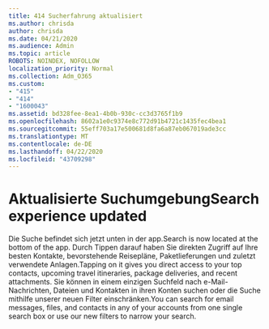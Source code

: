 ```yaml
---
title: 414 Sucherfahrung aktualisiert
ms.author: chrisda
author: chrisda
ms.date: 04/21/2020
ms.audience: Admin
ms.topic: article
ROBOTS: NOINDEX, NOFOLLOW
localization_priority: Normal
ms.collection: Adm_O365
ms.custom:
- "415"
- "414"
- "1600043"
ms.assetid: bd328fee-8ea1-4b0b-930c-cc3d3765f1b9
ms.openlocfilehash: 8602a1e0c9374e8c772d91b4721c1435fec4bea1
ms.sourcegitcommit: 55eff703a17e500681d8fa6a87eb067019ade3cc
ms.translationtype: MT
ms.contentlocale: de-DE
ms.lasthandoff: 04/22/2020
ms.locfileid: "43709298"
---
```

# <a name="search-experience-updated"></a><span data-ttu-id="e4164-102">Aktualisierte Suchumgebung</span><span class="sxs-lookup"><span data-stu-id="e4164-102">Search experience updated</span></span>

<span data-ttu-id="e4164-103">Die Suche befindet sich jetzt unten in der app.</span><span class="sxs-lookup"><span data-stu-id="e4164-103">Search is now located at the bottom of the app.</span></span> <span data-ttu-id="e4164-104">Durch Tippen darauf haben Sie direkten Zugriff auf Ihre besten Kontakte, bevorstehende Reisepläne, Paketlieferungen und zuletzt verwendete Anlagen.</span><span class="sxs-lookup"><span data-stu-id="e4164-104">Tapping on it gives you direct access to your top contacts, upcoming travel itineraries, package deliveries, and recent attachments.</span></span> <span data-ttu-id="e4164-105">Sie können in einem einzigen Suchfeld nach e-Mail-Nachrichten, Dateien und Kontakten in ihren Konten suchen oder die Suche mithilfe unserer neuen Filter einschränken.</span><span class="sxs-lookup"><span data-stu-id="e4164-105">You can search for email messages, files, and contacts in any of your accounts from one single search box or use our new filters to narrow your search.</span></span>
